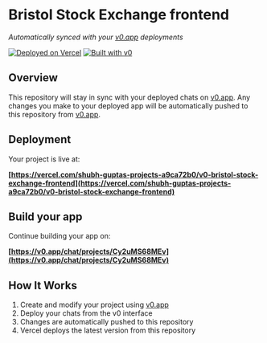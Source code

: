 # Bristol Stock Exchange frontend

*Automatically synced with your [v0.app](https://v0.app) deployments*

[![Deployed on Vercel](https://img.shields.io/badge/Deployed%20on-Vercel-black?style=for-the-badge&logo=vercel)](https://vercel.com/shubh-guptas-projects-a9ca72b0/v0-bristol-stock-exchange-frontend)
[![Built with v0](https://img.shields.io/badge/Built%20with-v0.app-black?style=for-the-badge)](https://v0.app/chat/projects/Cy2uMS68MEv)

## Overview

This repository will stay in sync with your deployed chats on [v0.app](https://v0.app).
Any changes you make to your deployed app will be automatically pushed to this repository from [v0.app](https://v0.app).

## Deployment

Your project is live at:

**[https://vercel.com/shubh-guptas-projects-a9ca72b0/v0-bristol-stock-exchange-frontend](https://vercel.com/shubh-guptas-projects-a9ca72b0/v0-bristol-stock-exchange-frontend)**

## Build your app

Continue building your app on:

**[https://v0.app/chat/projects/Cy2uMS68MEv](https://v0.app/chat/projects/Cy2uMS68MEv)**

## How It Works

1. Create and modify your project using [v0.app](https://v0.app)
2. Deploy your chats from the v0 interface
3. Changes are automatically pushed to this repository
4. Vercel deploys the latest version from this repository
